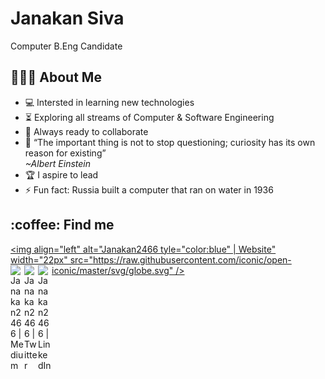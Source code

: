 <h1>Janakan Siva</h1>
Computer B.Eng Candidate </br>


<h2 align="left">👨🏻‍💻 About Me</h2>

- :computer: Intersted in learning new technologies
- :hourglass_flowing_sand: Exploring all streams of Computer & Software Engineering
- :rocket: Always ready to collaborate
- :dart: <q>The important thing is not to stop questioning; curiosity has its own reason for existing</q> <address>~Albert Einstein</address> 
- :trophy: I aspire to lead
- :zap: Fun fact: Russia built a computer that ran on water in 1936<br>

<h2 align="left">:coffee: Find me</h2>

[<img align="left" alt="Janakan2466 tyle="color:blue" | Website" width="22px" src="https://raw.githubusercontent.com/iconic/open-iconic/master/svg/globe.svg" />][website]
[<img align="left" alt="Janakan2466 | Medium" width="22px" src="https://cdn.jsdelivr.net/npm/simple-icons@v3/icons/medium.svg" />][medium]
[<img align="left" alt="Janakan2466 | Twitter" width="22px" src="https://cdn.jsdelivr.net/npm/simple-icons@v3/icons/twitter.svg" />][twitter]
[<img align="left" alt="Janakan2466 | LinkedIn" width="22px" src="https://cdn.jsdelivr.net/npm/simple-icons@v3/icons/linkedin.svg" />][linkedin]

[website]: http://jsivaloganathan.me/
[twitter]: https://twitter.com/jsivaloganathan
[linkedin]: https://www.linkedin.com/in/janakan2466/
[medium]: https://medium.com/@janakan2466

